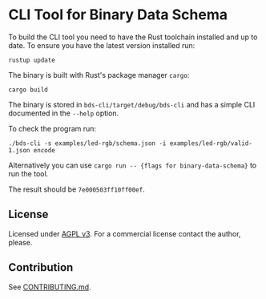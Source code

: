 # CLI Tool for Binary Data Schema

To build the CLI tool you need to have the Rust toolchain installed and up to date. To ensure you have the latest version installed run:

```
rustup update
```

The binary is built with Rust's package manager `cargo`:

```
cargo build
```

The binary is stored in `bds-cli/target/debug/bds-cli` and has a simple CLI documented in the `--help` option.

To check the program run:

```
./bds-cli -s examples/led-rgb/schema.json -i examples/led-rgb/valid-1.json encode
```

Alternatively you can use `cargo run -- {flags for binary-data-schema}` to run the tool.

The result should be `7e000503ff10ff00ef`.

## License

Licensed under [AGPL v3](LICENSE). For a commercial license contact the author, please.

## Contribution

See [CONTRIBUTING.md](CONTRIBUTING.md).
